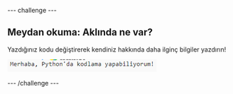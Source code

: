 --- challenge ---

## Meydan okuma: Aklında ne var?

Yazdığınız kodu değiştirerek kendiniz hakkında daha ilginç bilgiler yazdırın!

![ekran görüntüsü](images/me-mind.png)

--- /challenge ---